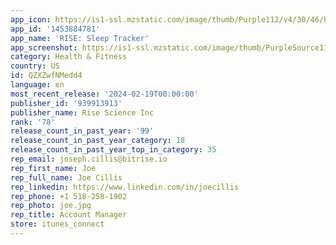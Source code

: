 ```yaml
---
app_icon: https://is1-ssl.mzstatic.com/image/thumb/Purple112/v4/30/46/b5/3046b561-9f43-fd0b-08b3-d82830be6200/AppIconNew-0-0-1x_U007emarketing-0-7-0-85-220.png/1024x1024bb.png
app_id: '1453884781'
app_name: 'RISE: Sleep Tracker'
app_screenshot: https://is1-ssl.mzstatic.com/image/thumb/PurpleSource116/v4/db/13/0c/db130ccd-cc22-ea1e-730b-9106d88fdbb8/1b9e023d-fd2c-4f19-be86-9c5dc01f2bf0_6.5_SS1.png/1242x2688bb.png
category: Health & Fitness
country: US
id: QZXZwfNMedd4
language: en
most_recent_release: '2024-02-19T00:00:00'
publisher_id: '939913913'
publisher_name: Rise Science Inc
rank: '78'
release_count_in_past_year: '99'
release_count_in_past_year_category: 18
release_count_in_past_year_top_in_category: 35
rep_email: joseph.cillis@bitrise.io
rep_first_name: Joe
rep_full_name: Joe Cillis
rep_linkedin: https://www.linkedin.com/in/joecillis
rep_phone: +1 518-258-1902
rep_photo: joe.jpg
rep_title: Account Manager
store: itunes_connect
---
```

